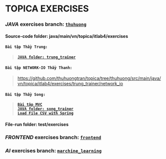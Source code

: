 # TOPICA EXERCISES 
### *JAVA* exercises branch: [`thuhuong`](https://github.com/thuhuongtran/topica/tree/thuhuong)
#### Source-code folder: java/main/vn/topica/itlab4/exercises
#### `Bài tập Thầy Trung:`
  >**[`JAVA folder: trung_trainer`](https://github.com/thuhuongtran/topica/tree/thuhuong/src/main/java/vn/topica/itlab4/exercises/trung_trainer)**

#### `Bài tập NETWORK-IO Thầy Thanh:`
  >https://github.com/thuhuongtran/topica/tree/thuhuong/src/main/java/vn/topica/itlab4/exercises/trung_trainer/network_io
#### `Bài tập Thầy Song:`
  >**[`Bài tập MVC`](https://github.com/thuhuongtran/topica/tree/frontend/mvc)**  
  >**[`JAVA folder: song_trainer`](https://github.com/thuhuongtran/topica/tree/thuhuong/src/main/java/vn/topica/itlab4/exercises/song_trainer)**  
  >**[`Load File CSV with Spring`](https://github.com/thuhuongtran/topica/tree/master/csv_file)**
 
#### File-run folder: test/exercises

### *FRONTEND* exercises branch: [`frontend`](https://github.com/thuhuongtran/topica/tree/frontend)

### *AI* exercises branch: [`marchine_learning`](https://github.com/thuhuongtran/topica/tree/marchine_learning)

